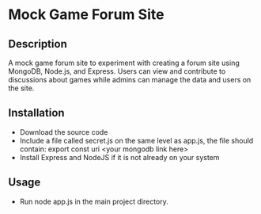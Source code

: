 # Mock Game Forum Site

## Description
A mock game forum site to experiment with creating a forum site using MongoDB, Node.js, and Express. Users can view and contribute to discussions about games while admins can manage the data and users on the site.

## Installation
* Download the source code
* Include a file called secret.js on the same level as app.js, the file should contain: export const uri \<your mongodb link here\>
* Install Express and NodeJS if it is not already on your system

## Usage
* Run node app.js in the main project directory.